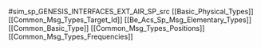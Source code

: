 #sim_sp_GENESIS_INTERFACES_EXT_AIR_SP_src
[[Basic_Physical_Types]]
[[Common_Msg_Types_Target_Id]]
[[Be_Acs_Sp_Msg_Elementary_Types]]
[[Common_Basic_Type]]
[[Common_Msg_Types_Positions]]
[[Common_Msg_Types_Frequencies]]
